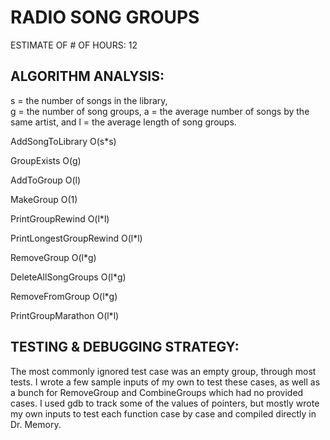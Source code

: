 # RADIO SONG GROUPS

ESTIMATE OF # OF HOURS:  12



## ALGORITHM ANALYSIS:
s = the number of songs in the library,  
g = the number of song groups, a = the average number of songs by the same 
artist, and l = the average length of song groups.

AddSongToLibrary O(s*s) 

GroupExists O(g)

AddToGroup O(l)

MakeGroup O(1)

PrintGroupRewind O(l*l)

PrintLongestGroupRewind O(l*l)

RemoveGroup O(l*g)

DeleteAllSongGroups O(l*g)

RemoveFromGroup O(l*g)

PrintGroupMarathon O(l*l)



## TESTING & DEBUGGING STRATEGY: 

The most commonly ignored test case was an empty group, through most tests. I wrote
a few sample inputs of my own to test these cases, as well as a bunch for RemoveGroup
and CombineGroups which had no provided cases. I used gdb to track some of the values of
pointers, but mostly wrote my own inputs to test each function case by case and compiled
directly in Dr. Memory.
